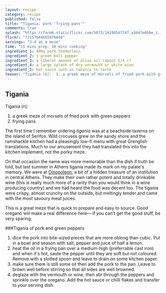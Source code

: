 ```yaml
---
layout: recipe
category: recipe
published: false
title: "Tigania: pork 'frying pans'"
comments: true
splash: "https://farm6.staticflickr.com/5073/14190547747_a3047e6b0e_z.jpg"
flickr: "72157644665876648"
servings: "3-4 as a meze"
time: "15 mins prep, 10 mins cooking"
ingredient_1: 400g pork tenderloin
ingredient_2: 1 green bell pepper
ingredient_3: a liberal amount of olive oil (about 1/4 c)
ingredient_4: a large splash of dry vermouth or white wine
ingredient_5: hot sauce such as tabasco to taste
teaser: "Tigania (n):  1. a greek meze of morsels of fried pork with green peppers 2. frying pans"
---
```


## Tigania

Tigania (n): 
1. a greek meze of morsels of fried pork with green peppers
2. frying pans

The first time I remember ordering _tigania_ was at a beachside taverna on the island of Serifos. Wild crocuses grew on the sandy shore and the ramshackle kitchen had a pleasingly low-fi menu with great Grenglish translations. Much to our amusement they had translated this into the kitchen implement, not the porky meze. 

On that occasion the name was more memorable than the dish if truth be told, but last summer in Athens tigania made its mark on my palate's memory. We were at [Oinopoleon](http://www.culinarybackstreets.com/athens/2013/oinopoleion/), a bit of a hidden treasure of an institution in central Athens. They make their own rather potent and totally drinkable wine (this is really much more of a rarity than you would think in a wine producing country) and we had heard the food was decent too. The tigania were crispy, almost crunchy on the outside, but meltingly tender and came with the most savoury meat juices.

This is a great meze that is quick to prepare and easy to source. Good oregano will make a real difference here–– if you can't get the good stuff, be very sparing.

###Tigania of pork and green peppers

1. dice the pork into bite-sized pieces that are more oblong than cubic. Put in a bowl and season with salt, pepper and juice of half a lemon.
2. heat the oil in a frying pan over a medium-high (preferrable cast iron) and when it's hot, saute the pepper until they are soft but not coloured. Remove with a slotted spoon and leave to drain on some kitchen paper.
3. make sure there is still some oil then add the pork to the pan. Leave to brown well before stirring so that all sides are well browned.
4. deglaze with the vermouth or wine, then stir through the peppers and sprinkle over the oregano. Add the hot sauce or chilli flakes and transfer to your serving dish.




